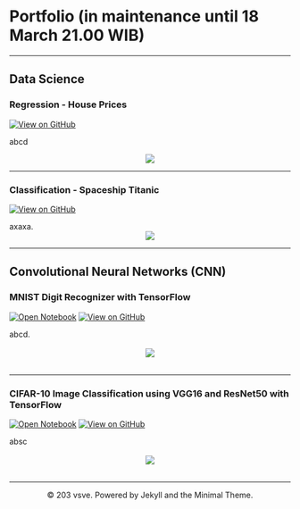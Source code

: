 # Portfolio (in maintenance until 18 March 21.00 WIB)
---
## Data Science

### Regression - House Prices

[![View on GitHub](https://img.shields.io/badge/GitHub-View_on_GitHub-blue?logo=GitHub)](https://github.com/rifqiazhari/Portfolios/blob/main/Regression%20-%20House%20Prices.ipynb)

abcd

<center><img src="images/nlp.png"/></center>

---
### Classification - Spaceship Titanic

[![View on GitHub](https://img.shields.io/badge/GitHub-View_on_GitHub-blue?logo=GitHub)](https://github.com/rifqiazhari/Portfolios/blob/main/Classification%20-%20Spaceship%20Titanic.ipynb)

<div style="text-align: justify">axaxa.</div>

<center><img src="images/BERT-classification.png"/></center>

---
## Convolutional Neural Networks (CNN)

### MNIST Digit Recognizer with TensorFlow

[![Open Notebook](https://img.shields.io/badge/Jupyter-Open_Notebook-blue?logo=Jupyter)](ss.ipynb)
[![View on GitHub](https://img.shields.io/badge/GitHub-View_on_GitHub-blue?logo=GitHub)](scsction)

<div style="text-align: justify">abcd.</div>
<br>
<center><img src="images/credit-risk-webapp.png"/></center>
<br>

---
### CIFAR-10 Image Classification using VGG16 and ResNet50 with TensorFlow

[![Open Notebook](https://img.shields.io/badge/Jupyter-Open_Notebook-green?logo=Jupyter)](ccc.html)
[![View on GitHub](https://img.shields.io/badge/GitHub-View_on_GitHub-green?logo=GitHub)]()

<div style="text-align: justify">absc</div>
<br>
<center><img src="images/ames-house-price.jpg"/></center>
<br>

---
<center>© 203 vsve. Powered by Jekyll and the Minimal Theme.</center>

